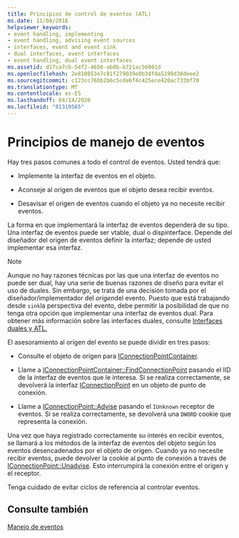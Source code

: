 ```yaml
---
title: Principios de control de eventos (ATL)
ms.date: 11/04/2016
helpviewer_keywords:
- event handling, implementing
- event handling, advising event sources
- interfaces, event and event sink
- dual interfaces, event interfaces
- event handling, dual event interfaces
ms.assetid: d17ca7cb-54f2-4658-ab8b-b721ac56801d
ms.openlocfilehash: 2e810853e7c81f279039e0b3dfda5199d38deee2
ms.sourcegitcommit: c123cc76bb2b6c5cde6f4c425ece420ac733bf70
ms.translationtype: MT
ms.contentlocale: es-ES
ms.lasthandoff: 04/14/2020
ms.locfileid: "81319565"
---
```

# <a name="event-handling-principles"></a>Principios de manejo de eventos

Hay tres pasos comunes a todo el control de eventos. Usted tendrá que:

- Implemente la interfaz de eventos en el objeto.

- Aconseje al origen de eventos que el objeto desea recibir eventos.

- Desavisar el origen de eventos cuando el objeto ya no necesite recibir eventos.

La forma en que implementará la interfaz de eventos dependerá de su tipo. Una interfaz de eventos puede ser vtable, dual o dispinterface. Depende del diseñador del origen de eventos definir la interfaz; depende de usted implementar esa interfaz.

> [!NOTE]
> Aunque no hay razones técnicas por las que una interfaz de eventos no puede ser dual, hay una serie de buenas razones de diseño para evitar el uso de duales. Sin embargo, se trata de una decisión tomada por el diseñador/implementador del *origen*del evento. Puesto que está trabajando desde `sink`la perspectiva del evento, debe permitir la posibilidad de que no tenga otra opción que implementar una interfaz de eventos dual. Para obtener más información sobre las interfaces duales, consulte [Interfaces duales y ATL.](../atl/dual-interfaces-and-atl.md)

El asesoramiento al origen del evento se puede dividir en tres pasos:

- Consulte el objeto de origen para [IConnectionPointContainer](/windows/win32/api/ocidl/nn-ocidl-iconnectionpointcontainer).

- Llame a [IConnectionPointContainer::FindConnectionPoint](/windows/win32/api/ocidl/nf-ocidl-iconnectionpointcontainer-findconnectionpoint) pasando el IID de la interfaz de eventos que le interesa. Si se realiza correctamente, se devolverá la interfaz [IConnectionPoint](/windows/win32/api/ocidl/nn-ocidl-iconnectionpoint) en un objeto de punto de conexión.

- Llame a [IConnectionPoint::Advise](/windows/win32/api/ocidl/nf-ocidl-iconnectionpoint-advise) pasando el `IUnknown` receptor de eventos. Si se realiza correctamente, se devolverá una `DWORD` cookie que representa la conexión.

Una vez que haya registrado correctamente su interés en recibir eventos, se llamará a los métodos de la interfaz de eventos del objeto según los eventos desencadenados por el objeto de origen. Cuando ya no necesite recibir eventos, puede devolver la cookie al punto de conexión a través de [IConnectionPoint::Unadvise](/windows/win32/api/ocidl/nf-ocidl-iconnectionpoint-unadvise). Esto interrumpirá la conexión entre el origen y el receptor.

Tenga cuidado de evitar ciclos de referencia al controlar eventos.

## <a name="see-also"></a>Consulte también

[Manejo de eventos](../atl/event-handling-and-atl.md)
